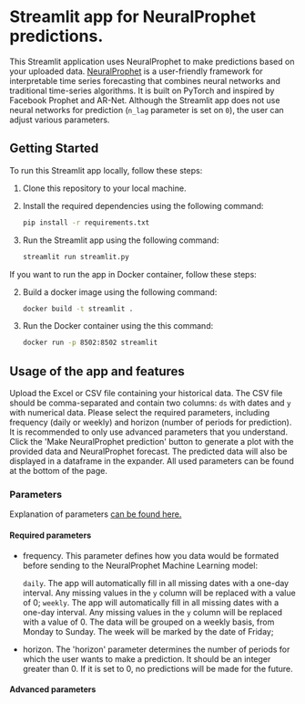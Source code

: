 # Streamlit app for NeuralProphet predictions.

This Streamlit application uses NeuralProphet to make predictions based on your uploaded data. [NeuralProphet](https://github.com/ourownstory/neural_prophet/blob/main/README.md) is a user-friendly framework for interpretable time series forecasting that combines neural networks and traditional time-series algorithms. It is built on PyTorch and inspired by Facebook Prophet and AR-Net. Although the Streamlit app does not use neural networks for prediction (``` n_lag ``` parameter is set on ```0```), the user can adjust various parameters.

## Getting Started
To run this Streamlit app locally, follow these steps:

1. Clone this repository to your local machine.
2. Install the required dependencies using the following command:

   ```bash
   pip install -r requirements.txt
   ```
3. Run the Streamlit app using the following command:

   ```python
   streamlit run streamlit.py
   ```
If you want to run the app in Docker container, follow these steps:

2. Build a docker image using the following command:

   ```bash
   docker build -t streamlit .
   ```
3. Run the Docker container using the this command:

   ```bash
   docker run -p 8502:8502 streamlit
   ```

## Usage of the app and features

Upload the Excel or CSV file containing your historical data. The CSV file should be comma-separated and contain two columns: ``` ds ``` with dates and ``` y ``` with numerical data. Please select the required parameters, including frequency (daily or weekly) and horizon (number of periods for prediction). It is recommended to only use advanced parameters that you understand. Click the 'Make NeuralProphet prediction' button to generate a plot with the provided data and NeuralProphet forecast. The predicted data will also be displayed in a dataframe in the expander.
All used parameters can be found at the bottom of the page.

### Parameters

Explanation of parameters [can be found here.](https://neuralprophet.com/how-to-guides/feature-guides/hyperparameter-selection.html)

#### Required parameters

- frequency. This parameter defines how you data would be formated before sending to the NeuralProphet Machine Learning model: 
        
    ``` daily ```. The app will automatically fill in all missing dates with a one-day interval. Any missing values in the ``` y ``` column will be replaced with a value of 0;
    ``` weekly ```. The app will automatically fill in all missing dates with a one-day interval. Any missing values in the ``` y ``` column will be replaced with a value of 0. The data will be grouped on a weekly basis, from Monday to Sunday. The week will be marked by the date of Friday;

- horizon. The 'horizon' parameter determines the number of periods for which the user wants to make a prediction. It should be an integer greater than 0. If it is set to 0, no predictions will be made for the future.

#### Advanced parameters
